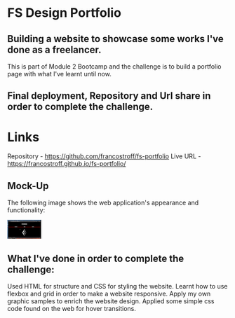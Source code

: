 # FS Design Portfolio
## Building a website to showcase some works I've done as a freelancer.
This is part of Module 2 Bootcamp and the challenge is to build a portfolio page with what I've learnt until now.


## Final deployment, Repository and Url share in order to complete the challenge.



# Links

Repository - https://github.com/francostroff/fs-portfolio
Live URL - https://francostroff.github.io/fs-portfolio/

## Mock-Up

The following image shows the web application's appearance and functionality:

![](images/screenshot.gif)

## What I've done in order to complete the challenge:
Used HTML for structure and CSS for styling the website.
Learnt how to use flexbox and grid in order to make a website responsive.
Apply my own graphic samples to enrich the website design.
Applied some simple css code found on the web for hover transitions.  



